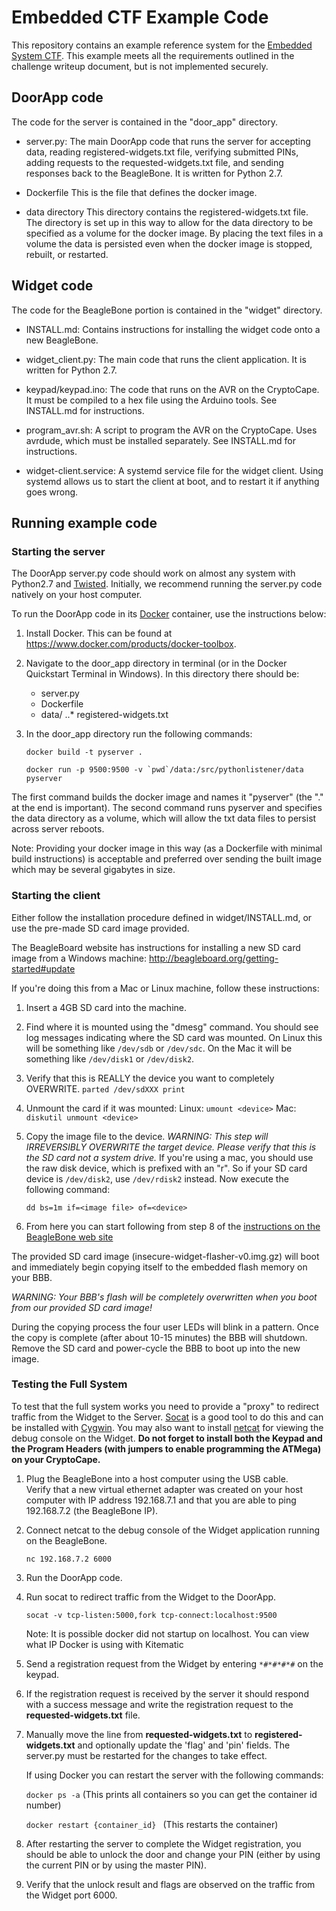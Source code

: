 # Embedded CTF Example Code

This repository contains an example reference system for the 
[Embedded System CTF](http://mitrecyberacademy.org/competitions/embedded/).
This example meets all the requirements outlined in the challenge writeup
document, but is not implemented securely.  


## DoorApp code

The code for the server is contained in the "door_app" directory. 

* server.py:
    The main DoorApp code that runs the server for accepting data, reading registered-widgets.txt
    file, verifying submitted PINs, adding requests to the requested-widgets.txt file, and sending
    responses back to the BeagleBone.  It is written for Python 2.7.

* Dockerfile
    This is the file that defines the docker image. 

* data directory
    This directory contains the registered-widgets.txt file. The directory is set up in this way to allow for
    the data directory to be specified as a volume for the docker image. By placing the text files in a volume
    the data is persisted even when the docker image is stopped, rebuilt, or restarted. 

## Widget code

The code for the BeagleBone portion is contained in the "widget" directory. 

* INSTALL.md:
    Contains instructions for installing the widget code onto a new BeagleBone.

* widget_client.py:
    The main code that runs the client application. It is written for Python 2.7.

* keypad/keypad.ino:
    The code that runs on the AVR on the CryptoCape. It must be
    compiled to a hex file using the Arduino tools. See INSTALL.md for
    instructions.

* program_avr.sh:
    A script to program the AVR on the CryptoCape. Uses avrdude,
    which must be installed separately. See INSTALL.md for instructions.

* widget-client.service:
    A systemd service file for the widget client. Using systemd allows
    us to start the client at boot, and to restart it if anything goes wrong.

## Running example code

### Starting the server

The DoorApp server.py code should work on almost any system with Python2.7 and 
[Twisted](https://pypi.python.org/pypi/Twisted).  Initially, we recommend running the server.py 
code natively on your host computer.    

To run the DoorApp code in its [Docker](https://www.docker.com/) container, use the instructions 
below:

1. Install Docker.  This can be found at https://www.docker.com/products/docker-toolbox.

2. Navigate to the door_app directory in terminal (or in the Docker Quickstart Terminal in Windows). 
In this directory there should be:
    * server.py
    * Dockerfile
    * data/ 
    ..* registered-widgets.txt

3. In the door_app directory run the following commands:

    ``docker build -t pyserver .``
	
	``docker run -p 9500:9500 -v `pwd`/data:/src/pythonlistener/data pyserver``

The first command builds the docker image and names it "pyserver" (the "." at the end is important).
The second command runs pyserver and specifies the data directory as a volume, which will allow 
the txt data files to persist across server reboots.  

Note:  Providing your docker image in this way (as a Dockerfile with minimal build instructions)
is acceptable and preferred over sending the built image which may be several gigabytes in size.


### Starting the client

Either follow the installation procedure defined in widget/INSTALL.md, or use
the pre-made SD card image provided.  

The BeagleBoard website has instructions for installing a new SD card image
from a Windows machine: http://beagleboard.org/getting-started#update

If you're doing this from a Mac or Linux machine, follow these instructions:

1. Insert a 4GB SD card into the machine.

2. Find where it is mounted using the "dmesg" command. You should see log
   messages indicating where the SD card was mounted. On Linux this will be
   something like `/dev/sdb` or `/dev/sdc`. On the Mac it will be something like
   `/dev/disk1` or `/dev/disk2`.

3. Verify that this is REALLY the device you want to completely OVERWRITE.
   `parted /dev/sdXXX print`

4. Unmount the card if it was mounted:
    Linux: `umount <device>`
    Mac: `diskutil unmount <device>`

5. Copy the image file to the device. _WARNING: This step will IRREVERSIBLY OVERWRITE the target
   device.  Please verify that this is the SD card not a system drive._  If you're using a mac, 
   you should use the raw disk device, which is prefixed with an "r". So if your SD card device is
   `/dev/disk2`, use `/dev/rdisk2` instead. Now execute the following command:

    `dd bs=1m if=<image file> of=<device>`
    
6. From here you can start following from step 8 of the [instructions on the BeagleBone web site](http://beagleboard.org/getting-started)

The provided SD card image (insecure-widget-flasher-v0.img.gz) will boot and immediately begin 
copying itself to the embedded flash memory on your BBB. 

 _WARNING: Your BBB's flash will be completely overwritten when you boot from our provided SD 
card image!_  

During the copying process 
the four user LEDs will blink in a pattern.  Once the copy is complete (after about 10-15 minutes) 
the BBB will shutdown.  Remove the SD card and power-cycle the BBB to boot up into the new image.


### Testing the Full System

To test that the full system works you need to provide a "proxy" to redirect traffic from the
Widget to the Server.  [Socat](http://linux.die.net/man/1/socat) is a good tool to do this and can
be installed with [Cygwin](https://cygwin.com).  You may also want to install [netcat](http://nc110.sourceforge.net) 
for viewing the debug console on the Widget.
**Do not forget to install both the Keypad and the Program Headers (with jumpers to enable 
programming the ATMega) on your CryptoCape.**

1. Plug the BeagleBone into a host computer using the USB cable.  
   Verify that a new virtual ethernet adapter was created on your host computer with IP address 
   192.168.7.1 and that you are able to ping 192.168.7.2 (the BeagleBone IP).
   
2. Connect netcat to the debug console of the Widget application running on the BeagleBone.
 
    `nc 192.168.7.2 6000`

3. Run the DoorApp code.

4. Run socat to redirect traffic from the Widget to the DoorApp.  
 
    `socat -v tcp-listen:5000,fork tcp-connect:localhost:9500`

    Note: It is possible docker did not startup on localhost.  You can view what IP Docker is using 
	with Kitematic

5. Send a registration request from the Widget by entering `*#*#*#*#` on the keypad.

6. If the registration request is received by the server it should respond with a success message 
   and write the registration request to the **requested-widgets.txt** file.
  
7. Manually move the line from **requested-widgets.txt** to **registered-widgets.txt** and optionally update
   the 'flag' and 'pin' fields.  The server.py must be restarted for the changes to take effect.
    
    If using Docker you can restart the server with the following commands:

    `docker ps -a`  (This prints all containers so you can get the container id number)
	
    `docker restart {container_id} ` (This restarts the container)
  
8. After restarting the server to complete the Widget registration, you should be able to unlock
   the door and change your PIN (either by using the current PIN or by using the master PIN).

9. Verify that the unlock result and flags are observed on the traffic from the Widget port 6000.
